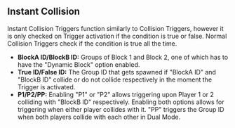 ## Instant Collision
Instant Collision Triggers function similarly to Collision Triggers, however it is
only checked on Trigger activation if the condition is true or false. Normal
Collision Triggers check if the condition is true all the time.

- **BlockA ID/BlockB ID:** Groups of Block 1 and Block 2, one of which has to
have the "Dynamic Block" option enabled.
- **True ID/False ID:** The Group ID that gets spawned if "BlockA ID" and
"BlockB ID" collide or do not collide respectively in the moment the Trigger
is activated.
- **P1/P2/PP:** Enabling "P1" or "P2" allows triggering upon Player 1 or 2
colliding with "BlockB ID" respectively. Enabling both options allows for
triggering when either player collides with it. "PP" triggers the Group ID
when both players collide with each other in Dual Mode.
